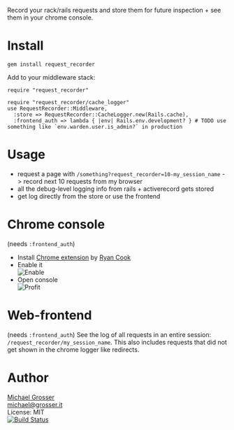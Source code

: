 Record your rack/rails requests and store them for future inspection + see them in your chrome console.

Install
=======

    gem install request_recorder

Add to your middleware stack:

    require "request_recorder"

    require "request_recorder/cache_logger"
    use RequestRecorder::Middleware,
      :store => RequestRecorder::CacheLogger.new(Rails.cache),
      :frontend_auth => lambda { |env| Rails.env.development? } # TODO use something like `env.warden.user.is_admin?` in production

Usage
=====

 - request a page with `/something?request_recorder=10-my_session_name` -> record next 10 requests from my browser
 - all the debug-level logging info from rails + activerecord gets stored
 - get log directly from the store or use the frontend

Chrome console
==============
(needs `:frontend_auth`)

 - Install [Chrome extension](https://chrome.google.com/webstore/detail/chrome-logger/noaneddfkdjfnfdakjjmocngnfkfehhd) by [Ryan Cook](https://github.com/cookrn)
 - Enable it<br/> ![Enable](http://cdn.craig.is/img/chromelogger/toggle.gif)
 - Open console<br/> ![Profit](https://dl.dropboxusercontent.com/u/2670385/Web/request_recorder_output.png)

Web-frontend
========
(needs `:frontend_auth`)
See the log of all requests in an entire session: `/request_recorder/my_session_name`.
This also includes requests that did not get shown in the chrome logger like redirects.

Author
======
[Michael Grosser](http://grosser.it)<br/>
michael@grosser.it<br/>
License: MIT<br/>
[![Build Status](https://travis-ci.org/grosser/request_recorder.png)](https://travis-ci.org/grosser/request_recorder)
